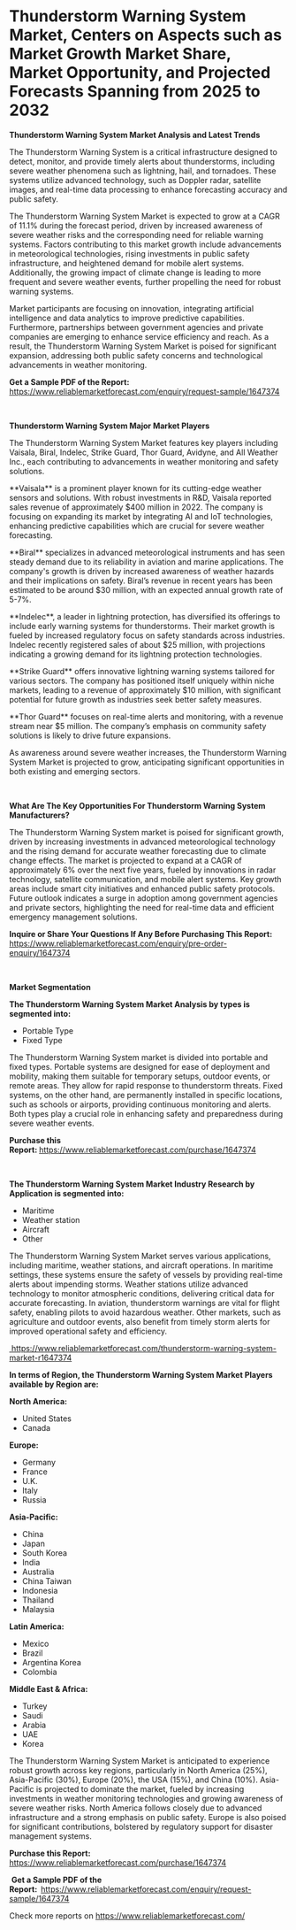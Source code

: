 <p><h1>Thunderstorm Warning System Market, Centers on Aspects such as Market Growth Market Share, Market Opportunity, and Projected Forecasts Spanning from 2025 to 2032</h1></p><p><strong>Thunderstorm Warning System Market Analysis and Latest Trends</strong></p>
<p><p>The Thunderstorm Warning System is a critical infrastructure designed to detect, monitor, and provide timely alerts about thunderstorms, including severe weather phenomena such as lightning, hail, and tornadoes. These systems utilize advanced technology, such as Doppler radar, satellite images, and real-time data processing to enhance forecasting accuracy and public safety.</p><p>The Thunderstorm Warning System Market is expected to grow at a CAGR of 11.1% during the forecast period, driven by increased awareness of severe weather risks and the corresponding need for reliable warning systems. Factors contributing to this market growth include advancements in meteorological technologies, rising investments in public safety infrastructure, and heightened demand for mobile alert systems. Additionally, the growing impact of climate change is leading to more frequent and severe weather events, further propelling the need for robust warning systems.</p><p>Market participants are focusing on innovation, integrating artificial intelligence and data analytics to improve predictive capabilities. Furthermore, partnerships between government agencies and private companies are emerging to enhance service efficiency and reach. As a result, the Thunderstorm Warning System Market is poised for significant expansion, addressing both public safety concerns and technological advancements in weather monitoring.</p></p>
<p><strong>Get a Sample PDF of the Report:&nbsp;</strong> <a href="https://www.reliablemarketforecast.com/enquiry/request-sample/1647374?utm_campaign=2253&utm_medium=2&utm_source=Github&utm_content=ia&utm_term=21022025&utm_id=thunderstorm-warning-system">https://www.reliablemarketforecast.com/enquiry/request-sample/1647374</a></p>
<p>&nbsp;</p>
<p><strong>Thunderstorm Warning System Major Market Players</strong></p>
<p><p>The Thunderstorm Warning System Market features key players including Vaisala, Biral, Indelec, Strike Guard, Thor Guard, Avidyne, and All Weather Inc., each contributing to advancements in weather monitoring and safety solutions.</p><p>**Vaisala** is a prominent player known for its cutting-edge weather sensors and solutions. With robust investments in R&D, Vaisala reported sales revenue of approximately $400 million in 2022. The company is focusing on expanding its market by integrating AI and IoT technologies, enhancing predictive capabilities which are crucial for severe weather forecasting.</p><p>**Biral** specializes in advanced meteorological instruments and has seen steady demand due to its reliability in aviation and marine applications. The company's growth is driven by increased awareness of weather hazards and their implications on safety. Biral’s revenue in recent years has been estimated to be around $30 million, with an expected annual growth rate of 5-7%.</p><p>**Indelec**, a leader in lightning protection, has diversified its offerings to include early warning systems for thunderstorms. Their market growth is fueled by increased regulatory focus on safety standards across industries. Indelec recently registered sales of about $25 million, with projections indicating a growing demand for its lightning protection technologies.</p><p>**Strike Guard** offers innovative lightning warning systems tailored for various sectors. The company has positioned itself uniquely within niche markets, leading to a revenue of approximately $10 million, with significant potential for future growth as industries seek better safety measures.</p><p>**Thor Guard** focuses on real-time alerts and monitoring, with a revenue stream near $5 million. The company’s emphasis on community safety solutions is likely to drive future expansions.</p><p>As awareness around severe weather increases, the Thunderstorm Warning System Market is projected to grow, anticipating significant opportunities in both existing and emerging sectors.</p></p>
<p>&nbsp;</p>
<p><strong>What Are The Key Opportunities For Thunderstorm Warning System Manufacturers?</strong></p>
<p><p>The Thunderstorm Warning System market is poised for significant growth, driven by increasing investments in advanced meteorological technology and the rising demand for accurate weather forecasting due to climate change effects. The market is projected to expand at a CAGR of approximately 6% over the next five years, fueled by innovations in radar technology, satellite communication, and mobile alert systems. Key growth areas include smart city initiatives and enhanced public safety protocols. Future outlook indicates a surge in adoption among government agencies and private sectors, highlighting the need for real-time data and efficient emergency management solutions.</p></p>
<p><strong>Inquire or Share Your Questions If Any Before Purchasing This Report:</strong> <a href="https://www.reliablemarketforecast.com/enquiry/pre-order-enquiry/1647374?utm_campaign=2253&utm_medium=2&utm_source=Github&utm_content=ia&utm_term=21022025&utm_id=thunderstorm-warning-system">https://www.reliablemarketforecast.com/enquiry/pre-order-enquiry/1647374</a></p>
<p>&nbsp;</p>
<p><strong>Market Segmentation</strong></p>
<p><strong>The Thunderstorm Warning System Market Analysis by types is segmented into:</strong></p>
<p><ul><li>Portable Type</li><li>Fixed Type</li></ul></p>
<p><p>The Thunderstorm Warning System market is divided into portable and fixed types. Portable systems are designed for ease of deployment and mobility, making them suitable for temporary setups, outdoor events, or remote areas. They allow for rapid response to thunderstorm threats. Fixed systems, on the other hand, are permanently installed in specific locations, such as schools or airports, providing continuous monitoring and alerts. Both types play a crucial role in enhancing safety and preparedness during severe weather events.</p></p>
<p><strong>Purchase this Report:&nbsp;</strong><a href="https://www.reliablemarketforecast.com/purchase/1647374?utm_campaign=2253&utm_medium=2&utm_source=Github&utm_content=ia&utm_term=21022025&utm_id=thunderstorm-warning-system">https://www.reliablemarketforecast.com/purchase/1647374</a></p>
<p>&nbsp;</p>
<p><strong>The Thunderstorm Warning System Market Industry Research by Application is segmented into:</strong></p>
<p><ul><li>Maritime</li><li>Weather station</li><li>Aircraft</li><li>Other</li></ul></p>
<p><p>The Thunderstorm Warning System Market serves various applications, including maritime, weather stations, and aircraft operations. In maritime settings, these systems ensure the safety of vessels by providing real-time alerts about impending storms. Weather stations utilize advanced technology to monitor atmospheric conditions, delivering critical data for accurate forecasting. In aviation, thunderstorm warnings are vital for flight safety, enabling pilots to avoid hazardous weather. Other markets, such as agriculture and outdoor events, also benefit from timely storm alerts for improved operational safety and efficiency.</p></p>
<p><a href="https://www.reliablemarketforecast.com/thunderstorm-warning-system-market-r1647374?utm_campaign=2253&utm_medium=2&utm_source=Github&utm_content=ia&utm_term=21022025&utm_id=thunderstorm-warning-system">&nbsp;https://www.reliablemarketforecast.com/thunderstorm-warning-system-market-r1647374</a></p>
<p><strong>In terms of Region, the Thunderstorm Warning System Market Players available by Region are:</strong></p>
<p>
    <p> <strong> North America: </strong>
        <ul>
            <li>United States</li>
            <li>Canada</li>
        </ul>
        </p> 
    <p> <strong> Europe: </strong>
        <ul>
            <li>Germany</li>
            <li>France</li>
            <li>U.K.</li>
            <li>Italy</li>
            <li>Russia</li>
        </ul>
        </p> 
    <p> <strong> Asia-Pacific: </strong>
        <ul>
            <li>China</li>
            <li>Japan</li>
            <li>South Korea</li>
            <li>India</li>
            <li>Australia</li>
            <li>China Taiwan</li>
            <li>Indonesia</li>
            <li>Thailand</li>
            <li>Malaysia</li>
        </ul>
        </p> 
    <p> <strong> Latin America: </strong>
        <ul>
            <li>Mexico</li>
            <li>Brazil</li>
            <li>Argentina Korea</li>
            <li>Colombia</li>
        </ul>
        </p> 
    <p> <strong> Middle East & Africa: </strong>
        <ul>
            <li>Turkey</li>
            <li>Saudi</li>
            <li>Arabia</li>
            <li>UAE</li>
            <li>Korea</li>
        </ul>
    </p>
    </p>
<p><p>The Thunderstorm Warning System Market is anticipated to experience robust growth across key regions, particularly in North America (25%), Asia-Pacific (30%), Europe (20%), the USA (15%), and China (10%). Asia-Pacific is projected to dominate the market, fueled by increasing investments in weather monitoring technologies and growing awareness of severe weather risks. North America follows closely due to advanced infrastructure and a strong emphasis on public safety. Europe is also poised for significant contributions, bolstered by regulatory support for disaster management systems.</p></p>
<p><strong>Purchase this Report: </strong><a href="https://www.reliablemarketforecast.com/purchase/1647374?utm_campaign=2253&utm_medium=2&utm_source=Github&utm_content=ia&utm_term=21022025&utm_id=thunderstorm-warning-system">https://www.reliablemarketforecast.com/purchase/1647374</a></p>
<p>&nbsp;<strong>Get a Sample PDF of the Report:&nbsp;&nbsp;</strong><a href="https://www.reliablemarketforecast.com/enquiry/request-sample/1647374?utm_campaign=2253&utm_medium=2&utm_source=Github&utm_content=ia&utm_term=21022025&utm_id=thunderstorm-warning-system">https://www.reliablemarketforecast.com/enquiry/request-sample/1647374</a></p>
<p><strong></strong></p>
<p>Check more reports on <a href="https://www.reliablemarketforecast.com/?utm_campaign=2253&utm_medium=2&utm_source=Github&utm_content=ia&utm_term=21022025&utm_id=thunderstorm-warning-system">https://www.reliablemarketforecast.com/</a></p>